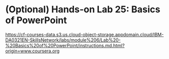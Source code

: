 # (Optional) Hands-on Lab 25: Basics of PowerPoint

https://cf-courses-data.s3.us.cloud-object-storage.appdomain.cloud/IBM-DA0321EN-SkillsNetwork/labs/module%206/Lab%20-%20Basics%20of%20PowerPoint/instructions.md.html?origin=www.coursera.org